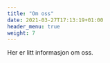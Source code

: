 ```yaml
---
title: "Om oss"
date: 2021-03-27T17:13:19+01:00
header_menu: true
weight: 7
---
```


Her er litt informasjon om oss.

